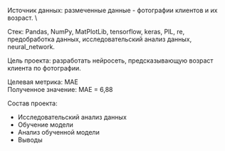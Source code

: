 Источник данных: размеченные данные - фотографии клиентов и их возраст. \

Стек: Pandas, NumPy, MatPlotLib, tensorflow, keras, PIL, re, предобработка данных, исследовательский анализ данных, neural_network.

Цель проекта: разработать нейросеть, предсказывающую возраст клиента по фотографии.

Целевая метрика: MAE \
Полученное значение: MAE = 6,88

Состав проекта:
- Исследовательский анализ данных
- Обучение модели
- Анализ обученной модели
- Выводы
